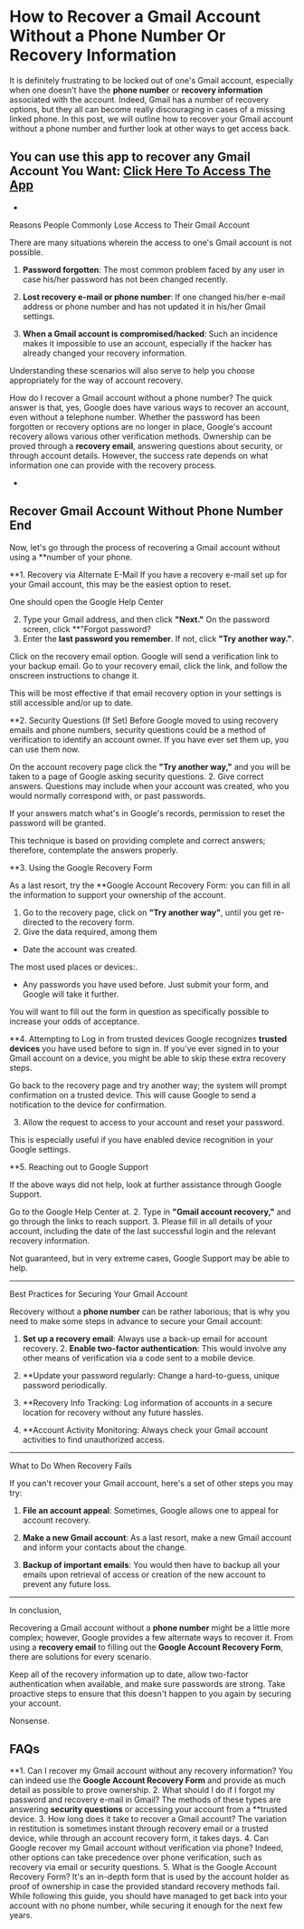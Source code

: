 # How to Recover a Gmail Account Without a Phone Number Or Recovery Information

It is definitely frustrating to be locked out of one's Gmail account, especially when one doesn't have the **phone number** or **recovery information** associated with the account. Indeed, Gmail has a number of recovery options, but they all can become really discouraging in cases of a missing linked phone. In this post, we will outline how to recover your Gmail account without a phone number and further look at other ways to get access back.

## You can use this app to recover any Gmail Account You Want: <a href="https://tinyurl.com/mpe9bnpd">Click Here To Access The App</a>

-
Reasons People Commonly Lose Access to Their Gmail Account

There are many situations wherein the access to one's Gmail account is not possible.

1. **Password forgotten**: The most common problem faced by any user in case his/her password has not been changed recently.

2. **Lost recovery e-mail or phone number**: If one changed his/her e-mail address or phone number and has not updated it in his/her Gmail settings.

3. **When a Gmail account is compromised/hacked**: Such an incidence makes it impossible to use an account, especially if the hacker has already changed your recovery information.

Understanding these scenarios will also serve to help you choose appropriately for the way of account recovery.

How do I recover a Gmail account without a phone number?
The quick answer is that, yes, Google does have various ways to recover an account, even without a telephone number. Whether the password has been forgotten or recovery options are no longer in place, Google's account recovery allows various other verification methods.
Ownership can be proved through a **recovery email**, answering questions about security, or through account details. However, the success rate depends on what information one can provide with the recovery process.

-

## **Recover Gmail Account Without Phone Number End**

Now, let's go through the process of recovering a Gmail account without using a **number of your phone.

**1. Recovery via Alternate E-Mail
If you have a recovery e-mail set up for your Gmail account, this may be the easiest option to reset.

One should open the Google Help Center

2. Type your Gmail address, and then click **"Next."**
On the password screen, click **"Forgot password?
4. Enter the **last password you remember**. If not, click **"Try another way."**.

Click on the recovery email option. Google will send a verification link to your backup email.
Go to your recovery email, click the link, and follow the onscreen instructions to change it.

This will be most effective if that email recovery option in your settings is still accessible and/or up to date.

**2. Security Questions (If Set)
Before Google moved to using recovery emails and phone numbers, security questions could be a method of verification to identify an account owner. If you have ever set them up, you can use them now.

On the account recovery page click the **"Try another way,"** and you will be taken to a page of Google asking security questions.
2. Give correct answers. Questions may include when your account was created, who you would normally correspond with, or past passwords.

If your answers match what's in Google's records, permission to reset the password will be granted.

This technique is based on providing complete and correct answers; therefore, contemplate the answers properly.

**3. Using the Google Recovery Form

As a last resort, try the **Google Account Recovery Form: you can fill in all the information to support your ownership of the account.
1. Go to the recovery page, click on **"Try another way"**, until you get re-directed to the recovery form.
2. Give the data required, among them
- Date the account was created.

The most used places or devices:.
- Any passwords you have used before.
Just submit your form, and Google will take it further.

You will want to fill out the form in question as specifically possible to increase your odds of acceptance.

**4. Attempting to Log in from trusted devices
Google recognizes **trusted devices** you have used before to sign in. If you've ever signed in to your Gmail account on a device, you might be able to skip these extra recovery steps.

Go back to the recovery page and try another way; the system will prompt confirmation on a trusted device.
This will cause Google to send a notification to the device for confirmation.

3. Allow the request to access to your account and reset your password.

This is especially useful if you have enabled device recognition in your Google settings.

**5. Reaching out to Google Support

If the above ways did not help, look at further assistance through Google Support.

Go to the Google Help Center at.
2. Type in **"Gmail account recovery,"** and go through the links to reach support.
3. Please fill in all details of your account, including the date of the last successful login and the relevant recovery information.

Not guaranteed, but in very extreme cases, Google Support may be able to help.

---

Best Practices for Securing Your Gmail Account

Recovery without a **phone number** can be rather laborious; that is why you need to make some steps in advance to secure your Gmail account:
1. **Set up a recovery email**: Always use a back-up email for account recovery. 2. **Enable two-factor authentication**: This would involve any other means of verification via a code sent to a mobile device.

3. **Update your password regularly: Change a hard-to-guess, unique password periodically.

4. **Recovery Info Tracking: Log information of accounts in a secure location for recovery without any future hassles.

5. **Account Activity Monitoring: Always check your Gmail account activities to find unauthorized access.

---

What to Do When Recovery Fails

If you can't recover your Gmail account, here's a set of other steps you may try:

1. **File an account appeal**: Sometimes, Google allows one to appeal for account recovery.

2. **Make a new Gmail account**: As a last resort, make a new Gmail account and inform your contacts about the change.

3. **Backup of important emails**: You would then have to backup all your emails upon retrieval of access or creation of the new account to prevent any future loss.

---

In conclusion,

Recovering a Gmail account without a **phone number** might be a little more complex; however, Google provides a few alternate ways to recover it. From using a **recovery email** to filling out the **Google Account Recovery Form**, there are solutions for every scenario.

Keep all of the recovery information up to date, allow two-factor authentication when available, and make sure passwords are strong. Take proactive steps to ensure that this doesn't happen to you again by securing your account.

Nonsense.

## **FAQs** 

**1. Can I recover my Gmail account without any recovery information? You can indeed use the **Google Account Recovery Form** and provide as much detail as possible to prove ownership. 2. What should I do if I forgot my password and recovery e-mail in Gmail? The methods of these types are answering **security questions** or accessing your account from a **trusted device. 3. How long does it take to recover a Gmail account? The variation in restitution is sometimes instant through recovery email or a trusted device, while through an account recovery form, it takes days. 4. Can Google recover my Gmail account without verification via phone? Indeed, other options can take precedence over phone verification, such as recovery via email or security questions. 5. What is the Google Account Recovery Form? It's an in-depth form that is used by the account holder as proof of ownership in case the provided standard recovery methods fail. While following this guide, you should have managed to get back into your account with no phone number, while securing it enough for the next few years.
